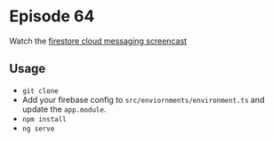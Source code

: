 # Episode 64

Watch the [firestore cloud messaging screencast](https://angularfirebase.com/lessons/push-messages-with-firestore/)

## Usage

- `git clone`
- Add your firebase config to `src/enviornments/environment.ts` and update the `app.module`. 
- `npm install`
- `ng serve`



